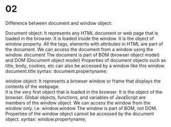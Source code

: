 # 02
Difference between document and window object:

Document	object:
It represents any HTML document or web page that is loaded in the browser.
It is loaded inside the window.
It is the object of window property.
All the tags, elements with attributes in HTML are part of the document.
We can access the document from a window using the window. document
The document is part of BOM (browser object model) and DOM (Document object model)
Properties of document objects such as title, body, cookies, etc can also be accessed by a window like this window. document.title
syntax:
      document.propertyname;

window object:
It represents a browser window or frame that displays the contents of the webpage.   
It is the very first object that is loaded in the browser.
It is the object of the browser.
Global objects, functions, and variables of JavaScript are members of the window object.
We can access the window from the window only. i.e. window.window
The window is part of BOM, not DOM.
Properties of the window object cannot be accessed by the document object.
syntax:
       window.propertyname;
